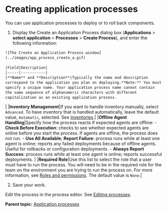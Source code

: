 # Creating application processes

You can use application processes to deploy or to roll back components.

1.   Display the Create an Application Process dialog box \(**Applications** \> **select application** \> **Processes** \> **Create Process**\), and enter the following information: 

    ![The Create an Application Process window](../images/app_process_create_a.gif)

    |Field|Description|
    |-----|-----------|
    |**Name** and **Description**|Typically the name and description correspond to the application you plan on deploying.**Note:** You must specify a unique name. Your application process name cannot contain the same sequence of alphanumeric characters with different capitalization as an existing application process.

|
    |**Inventory Management**|If you want to handle inventory manually, select `Advanced`. To have inventory that is handled automatically, leave the default value, `Automatic`, selected. See [Inventories](inventory_ch.md).|
    |**Offline Agent Handling**|Specify how the process reacts if expected agents are offline:     -   **Check Before Execution**: checks to see whether expected agents are online before you start the process. If agents are offline, the process does not run.
    -   **Use All Available**; **Report Failure**: process runs while at least one agent is online; reports any failed deployments because of offline agents. Useful for rollbacks or configuration deployments.
    -   **Always Report Success**: process runs while at least one agent is online; reports successful deployments.
 |
    |**Required Role**|Use this list to select the role that a user must have to run the process. You will need to be in the required role for the team on the environment you are trying to run the process on. For more information, see [Roles and permissions](../../com.ibm.udeploy.admin.doc/topics/security_roles.md). The default value is `None`.|

2.  Save your work.

Edit the process in the process editor. See [Editing processes](comp_workflow_edit.md).

**Parent topic:** [Application processes](../topics/app_process.md)

